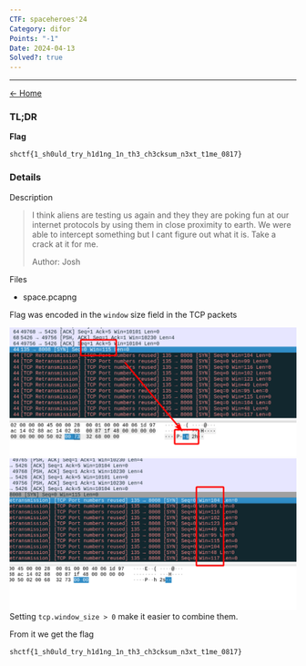 ```yaml
---
CTF: spaceheroes'24
Category: difor
Points: "-1"
Date: 2024-04-13
Solved?: true
---
```

----
[<- Home](../../)
### TL;DR

**Flag**

```
shctf{1_sh0uld_try_h1d1ng_1n_th3_ch3cksum_n3xt_t1me_0817}
```

### Details

Description

> I think aliens are testing us again and they they are poking fun at our internet protocols by using them in close proximity to earth. We were able to intercept something but I cant figure out what it is. Take a crack at it for me.
> 
> Author: Josh

Files
- space.pcapng

Flag was encoded in the `window` size field in the TCP packets

![](assets/Pasted%20image%2020240413145453.png)
![](assets/Pasted%20image%2020240413145526.png)
Setting `tcp.window_size > 0` make it easier to combine them. 


From it we get the flag

```
shctf{1_sh0uld_try_h1d1ng_1n_th3_ch3cksum_n3xt_t1me_0817}
```